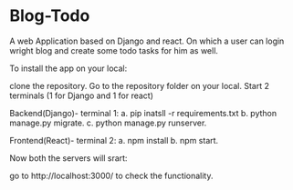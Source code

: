 # Blog-Todo
A web Application based on Django and react. On which a user can login wright blog and create some todo tasks for him as well.


To install the app on your local:

clone the repository.
Go to the repository folder on your local.
Start 2 terminals (1 for Django and 1 for react)

Backend(Django)- terminal 1: 
  a. pip inatsll -r requirements.txt 
  b. python manage.py migrate. 
  c. python manage.py runserver.

Frontend(React)- terminal 2: 
  a. npm install
  b. npm start.

Now both the servers will srart:

go to http://localhost:3000/ to check the functionality.
